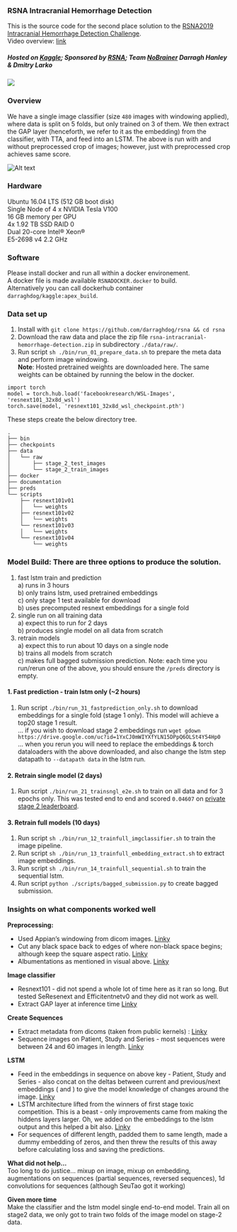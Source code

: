 ### RSNA Intracranial Hemorrhage Detection  
This is the source code for the second place solution to the [RSNA2019 Intracranial Hemorrhage Detection Challenge](https://www.kaggle.com/c/rsna-intracranial-hemorrhage-detection/overview).  
Video overview: [link](https://www.youtube.com/watch?v=U7WjTtGSOKA&t=)  
  
##### Hosted on [Kaggle](https://www.kaggle.com/c/rsna-intracranial-hemorrhage-detection/overview); Sponsored by [RSNA](https://www.rsna.org/); Team [NoBrainer](https://www.kaggle.com/c/rsna-intracranial-hemorrhage-detection/team) Darragh Hanley & Dmitry Larko
   
![](https://media.giphy.com/media/WR38jS4CtKttHd7oTU/giphy.gif) 

### Overview    
 
We have a single image classifier (size `480` images with windowing applied), where data is split on 5 folds, but only trained on 3 of them. We then extract the GAP layer (henceforth, we refer to it as the embedding) from the classifier, with TTA, and feed into an LSTM. The above is run with and without preprocessed crop of images; however, just with preprocessed crop achieves same score.

![Alt text](documentation/rsna_nobrainer.png?raw=true "Title")

### Hardware  
    
Ubuntu 16.04 LTS (512 GB boot disk)  
Single Node of 4 x NVIDIA Tesla V100  
16 GB memory per GPU  
4x 1.92 TB SSD RAID 0  
Dual 20-core Intel® Xeon®  
E5-2698 v4 2.2 GHz  

### Software   
Please install docker and run all within a docker environement.   
A docker file is made available `RSNADOCKER.docker` to build.   
Alternatively you can call dockerhub container `darraghdog/kaggle:apex_build`.

### Data set up  
   
1.  Install with `git clone https://github.com/darraghdog/rsna && cd rsna`
2.  Download the raw data and place the zip file `rsna-intracranial-hemorrhage-detection.zip` in subdirectory `./data/raw/`.
3.  Run script `sh ./bin/run_01_prepare_data.sh` to prepare the meta data and perform image windowing.     
**Note**: Hosted pretrained weights are downloaded here. The same weights can be obtained by running the below in the docker.   
```
import torch
model = torch.hub.load('facebookresearch/WSL-Images', 'resnext101_32x8d_wsl')
torch.save(model, 'resnext101_32x8d_wsl_checkpoint.pth')
```
    
These steps create the below directory tree.
```
.
├── bin
├── checkpoints
├── data
│   └── raw
│       ├── stage_2_test_images
│       └── stage_2_train_images
├── docker
├── documentation
├── preds
└── scripts
    ├── resnext101v01
    │   └── weights
    ├── resnext101v02
    │   └── weights
    └── resnext101v03
    │   └── weights
    └── resnext101v04
        └── weights
```
   
### Model Build: There are three options to produce the solution.  
1) fast lstm train and prediction   
    a) runs in 3 hours   
    b) only trains lstm, used pretrained embeddings   
    c) only stage 1 test available for download   
    b) uses precomputed resnext embeddings for a single fold    
2) single run on all training data  
    a) expect this to run for 2 days    
    b) produces single model on all data from scratch       
3) retrain models   
    a) expect this to run about 10 days on a single node   
    b) trains all models from scratch   
    c) makes full bagged submission prediction.
Note: each time you run/rerun one of the above, you should ensure the `/preds` directory is empty.

#### 1. Fast prediction - train lstm only (~2 hours)   

1.  Run script `./bin/run_31_fastprediction_only.sh` to download embeddings for a single fold (stage 1 only). This model will achieve a top20 stage 1 result.     
           ... if you wish to download stage 2 embeddings run `wget gdown https://drive.google.com/uc?id=1YxCJ0mWIYXfYLN15DPpQ6OLSt4Y54Hp0`       
           ... when you rerun you will need to replace the embeddings & torch dataloaders with the above downloaded, and also change the lstm step datapath to `--datapath data` in the lstm run.      
   
#### 2. Retrain single model (2 days)   
    
1.  Run script `./bin/run_21_trainsngl_e2e.sh` to train on all data and for 3 epochs only. This was tested end to end and scored `0.04607` on [private stage 2 leaderboard](https://www.kaggle.com/c/rsna-intracranial-hemorrhage-detection/leaderboard).


#### 3. Retrain full models (10 days)    
     
1.  Run script `sh ./bin/run_12_trainfull_imgclassifier.sh` to train the image pipeline. 
2.  Run script `sh ./bin/run_13_trainfull_embedding_extract.sh` to extract image embeddings.
3.  Run script `sh ./bin/run_14_trainfull_sequential.sh` to train the sequential lstm.
4.  Run script `python ./scripts/bagged_submission.py` to create bagged submission.

### Insights on what components worked well   

**Preprocessing:**
- Used Appian’s windowing from dicom images. [Linky](https://github.com/darraghdog/rsna/blob/15ebca153a4f86e8b3e5b760df6ca9e712f05648/scripts/prepare_meta_dicom.py#L65)
- Cut any black space back to edges of where non-black space begins; although keep the square aspect ratio.  [Linky](https://github.com/darraghdog/rsna/blob/15ebca153a4f86e8b3e5b760df6ca9e712f05648/scripts/trainorig.py#L143)
- Albumentations as mentioned in visual above. [Linky](https://github.com/darraghdog/rsna/blob/15ebca153a4f86e8b3e5b760df6ca9e712f05648/scripts/trainorig.py#L230)

**Image classifier**
- Resnext101 - did not spend a whole lot of time here as it ran so long. But tested SeResenext and Efficitentnetv0 and they did not work as well. 
- Extract GAP layer at inference time  [Linky](https://github.com/darraghdog/rsna/blob/15ebca153a4f86e8b3e5b760df6ca9e712f05648/scripts/trainorig.py#L335) 

**Create Sequences**
- Extract metadata from dicoms (taken from public kernels) :  [Linky](https://github.com/darraghdog/rsna/blob/15ebca153a4f86e8b3e5b760df6ca9e712f05648/scripts/prepare_meta_dicom.py#L96) 
- Sequence images on Patient, Study and Series - most sequences were between 24 and 60 images in length.  [Linky](https://github.com/darraghdog/rsna/blob/15ebca153a4f86e8b3e5b760df6ca9e712f05648/scripts/trainlstm.py#L132) 

**LSTM**
- Feed in the embeddings in sequence on above key - Patient, Study and Series - also concat on the deltas between current and previous/next embeddings (<current-previous embedding> and <current-next embedding>) to give the model knowledge of changes around the image.  [Linky](https://github.com/darraghdog/rsna/blob/15ebca153a4f86e8b3e5b760df6ca9e712f05648/scripts/trainlstm.py#L140) 
- LSTM architecture lifted from the winners of first stage toxic competition. This is a beast - only improvements came from making the hiddens layers larger. Oh, we added on the embeddings to the lstm output and this helped a bit also.  [Linky](https://github.com/darraghdog/rsna/blob/15ebca153a4f86e8b3e5b760df6ca9e712f05648/scripts/trainlstm.py#L292) 
- For sequences of different length, padded them to same length, made a dummy embedding of zeros, and then threw the results of this away before calculating loss and saving the predictions.  

**What did not help...**  
Too long to do justice... mixup on image, mixup on embedding, augmentations on sequences (partial sequences, reversed sequences), 1d convolutions for sequences (although SeuTao got it working)

**Given more time**  
Make the classifier and the lstm model single end-to-end model. 
Train all on stage2 data, we only got to train two folds of the image model on stage-2 data.
   
